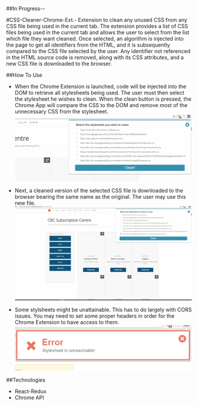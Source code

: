 ##In Progress--

#CSS-Cleaner-Chrome-Ext.-
Extension to clean any unused CSS from any CSS file being used in the current tab. The extension provides a list of CSS files being used in the current tab and allows the user to select from the list which file they want cleaned. Once selected, an algorithm is injected into the page to get all identifiers from the HTML, and it is subsequently compared to the CSS file selected by the user. Any identifier not referenced in the HTML source code is removed, along with its CSS attributes, and a new CSS file is downloaded to the browser.

##How To Use
* When the Chrome Extension is launched, code will be injected into the DOM to retrieve all stylesheets being used. The user must then select the stylesheet he wishes to clean. When the clean button is pressed, the Chrome App will compare the CSS to the DOM and remove most of the unnecessary CSS from the stylesheet.  
![Alt text](/gifs/step2.gif)

* Next, a cleaned version of the selected CSS file is downloaded to the browser bearing the same name as the original. The user may use this new file.  
![Alt text](/gifs/step3.gif)

* Some stylsheets might be unattainable. This has to do largely with CORS issues. You may need to set some proper headers in order for the Chrome Extension to have access to them.
![Alt text](/gifs/step4.gif)

##Technologies
* React-Redux
* Chrome API
